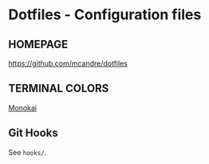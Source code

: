 # Dotfiles - Configuration files

## HOMEPAGE

https://github.com/mcandre/dotfiles

## TERMINAL COLORS

[Monokai](http://www.reddit.com/r/commandline/comments/1q4b90/is_there_a_monokai_port_for_nano/)

## Git Hooks

See `hooks/`.
